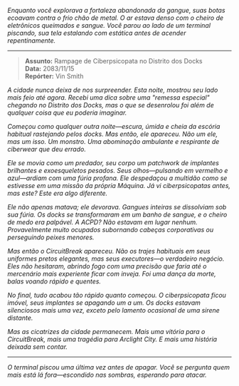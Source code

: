 _Enquanto você explorava a fortaleza abandonada da gangue, suas botas ecoavam contra o frio chão de metal. O ar estava denso com o cheiro de eletrônicos queimados e sangue. Você parou ao lado de um terminal piscando, sua tela estalando com estática antes de acender repentinamente._

---

> **Assunto:** Rampage de Ciberpsicopata no Distrito dos Docks  
> **Data:** 2083/11/15  
> **Repórter:** Vin Smith

_A cidade nunca deixa de nos surpreender. Esta noite, mostrou seu lado mais feio até agora. Recebi uma dica sobre uma "remessa especial" chegando no Distrito dos Docks, mas o que se desenrolou foi além de qualquer coisa que eu poderia imaginar._

_Começou como qualquer outra noite—escura, úmida e cheia da escória habitual rastejando pelos docks. Mas então, ele apareceu. Não um ele, mas um isso. Um monstro. Uma abominação ambulante e respirante de ciberwear que deu errado._

_Ele se movia como um predador, seu corpo um patchwork de implantes brilhantes e exoesqueletos pesados. Seus olhos—pulsando em vermelho e azul—ardiam com uma fúria profana. Ele despedaçou a multidão como se estivesse em uma missão da própria Máquina. Já vi ciberpsicopatas antes, mas este? Este era algo diferente._

*Ele não apenas matava; ele *devorava*. Gangues inteiras se dissolviam sob sua fúria. Os docks se transformaram em um banho de sangue, e o cheiro de medo era palpável. A ACPD? Não estavam em lugar nenhum. Provavelmente muito ocupados subornando cabeças corporativas ou perseguindo peixes menores.*

_Mas então o CircuitBreak apareceu. Não os trajes habituais em seus uniformes pretos elegantes, mas seus executores—o verdadeiro negócio. Eles não hesitaram, abrindo fogo com uma precisão que faria até o mercenário mais experiente ficar com inveja. Foi uma dança da morte, balas voando rápido e quentes._

_No final, tudo acabou tão rápido quanto começou. O ciberpsicopata ficou imóvel, seus implantes se apagando um a um. Os docks estavam silenciosos mais uma vez, exceto pelo lamento ocasional de uma sirene distante._

_Mas as cicatrizes da cidade permanecem. Mais uma vitória para o CircuitBreak, mais uma tragédia para Arclight City. E mais uma história deixada sem contar._

---

_O terminal piscou uma última vez antes de apagar. Você se pergunta quem mais está lá fora—escondido nas sombras, esperando para atacar._
